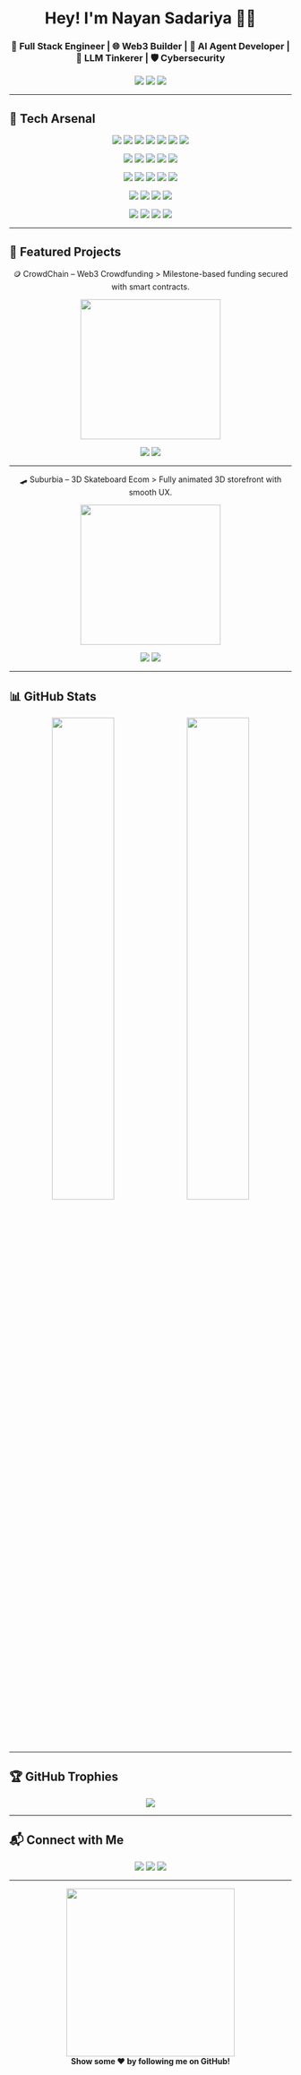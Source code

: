 <h1 align="center">Hey! I'm Nayan Sadariya 👨‍💻</h1>
<h3 align="center">🚀 Full Stack Engineer | 🌐 Web3 Builder | 🤖 AI Agent Developer | 🧠 LLM Tinkerer | 🛡️ Cybersecurity</h3>

<p align="center">
</p>

<p align="center">
  <a href="https://nayan-sadariya.vercel.app/"><img src="https://img.shields.io/badge/🌐 Portfolio-8E44AD?style=for-the-badge"></a>
  <a href="mailto:nayansadariya84@gmail.com"><img src="https://img.shields.io/badge/Gmail-D14836?style=for-the-badge&logo=gmail&logoColor=white"></a>
  <a href="https://www.linkedin.com/in/nayan-sadariya/"><img src="https://img.shields.io/badge/LinkedIn-0A66C2?style=for-the-badge&logo=linkedin&logoColor=white"></a>
</p>

---

## 🧰 Tech Arsenal

<p align="center">
  <img src="https://img.shields.io/badge/C-A8B9CC?style=for-the-badge&logo=c&logoColor=white">
  <img src="https://img.shields.io/badge/C++-00599C?style=for-the-badge&logo=c%2B%2B&logoColor=white">
  <img src="https://img.shields.io/badge/Python-306998?style=for-the-badge&logo=python&logoColor=white">
  <img src="https://img.shields.io/badge/Java-ED8B00?style=for-the-badge&logo=java&logoColor=white">
  <img src="https://img.shields.io/badge/C%23-68217A?style=for-the-badge&logo=csharp&logoColor=white">
  <img src="https://img.shields.io/badge/JavaScript-F7DF1E?style=for-the-badge&logo=javascript&logoColor=black">
  <img src="https://img.shields.io/badge/TypeScript-3178C6?style=for-the-badge&logo=typescript&logoColor=white">
</p>

<p align="center">
  <img src="https://img.shields.io/badge/HTML5-E34F26?style=for-the-badge&logo=html5&logoColor=white">
  <img src="https://img.shields.io/badge/CSS3-1572B6?style=for-the-badge&logo=css3&logoColor=white">
  <img src="https://img.shields.io/badge/TailwindCSS-06B6D4?style=for-the-badge&logo=tailwindcss&logoColor=white">
  <img src="https://img.shields.io/badge/React-61DAFB?style=for-the-badge&logo=react&logoColor=black">
  <img src="https://img.shields.io/badge/Next.js-000000?style=for-the-badge&logo=nextdotjs&logoColor=white">
</p>

<p align="center">
  <img src="https://img.shields.io/badge/Node.js-339933?style=for-the-badge&logo=node.js&logoColor=white">
  <img src="https://img.shields.io/badge/Express.js-404D59?style=for-the-badge">
  <img src="https://img.shields.io/badge/MongoDB-4EA94B?style=for-the-badge&logo=mongodb&logoColor=white">
  <img src="https://img.shields.io/badge/MySQL-4479A1?style=for-the-badge&logo=mysql&logoColor=white">
  <img src="https://img.shields.io/badge/PostgreSQL-336791?style=for-the-badge&logo=postgresql&logoColor=white">
</p>

<p align="center">
  <img src="https://img.shields.io/badge/Solidity-363636?style=for-the-badge&logo=solidity&logoColor=white">
  <img src="https://img.shields.io/badge/Hardhat-F2C63D?style=for-the-badge">
  <img src="https://img.shields.io/badge/Ethers.js-purple?style=for-the-badge">
  <img src="https://img.shields.io/badge/Web3.js-3C3C3D?style=for-the-badge">
</p>

<p align="center">
  <img src="https://img.shields.io/badge/Ollama-000000?style=for-the-badge&logo=openai&logoColor=white">
  <img src="https://img.shields.io/badge/LangChain-yellow?style=for-the-badge">
  <img src="https://img.shields.io/badge/LLM%20Agents-purple?style=for-the-badge">
  <img src="https://img.shields.io/badge/Prompt%20Engineering-orange?style=for-the-badge">
</p>

---
## 🚀 Featured Projects


<p align="center">
 🪙 CrowdChain – Web3 Crowdfunding  
> Milestone-based funding secured with smart contracts.
</p>

<p align="center">
  <img src="https://media2.giphy.com/media/v1.Y2lkPTc5MGI3NjExY2txZDUxeDM2ODAwdDdyaGZhOGR1aWU3d29kMmQ1dzhzc3h0bGxoZiZlcD12MV9pbnRlcm5hbF9naWZfYnlfaWQmY3Q9Zw/p8cxIHbajLNUYo0nBd/giphy.gif" width="250">
</p>

<p align="center">
  <a href="https://github.com/NayanSadariya/CrowdChain-The-future-of-Shark-Tank.git"><img src="https://img.shields.io/badge/📂%20Source%20Code-000000?style=for-the-badge&logo=github&logoColor=white"></a>
  <a href="https://www.linkedin.com/posts/nayan-sadariya_crowdfunding-blockchain-permissionless-activity-7281310372563742720-fsur"><img src="https://img.shields.io/badge/🔗%20Live%20Demo-2ECC71?style=for-the-badge"></a>
</p>

---
<p align="center">
 🛹 Suburbia – 3D Skateboard Ecom  
> Fully animated 3D storefront with smooth UX.
</p>

<p align="center">
  <img src="https://media.giphy.com/media/v1.Y2lkPWVjZjA1ZTQ3M3d2MGxhMW40cTEwemE0MTF6N294OWU2dWx5MWVrcW82ZnQ5OTQ5ciZlcD12MV9naWZzX3NlYXJjaCZjdD1n/fmMdxlVwsCmTtA4V6a/giphy.gif" width="250">
</p>

<p align="center">
  <a href="https://github.com/NayanSadariya/Skateboard-Website.git"><img src="https://img.shields.io/badge/📂%20Source%20Code-000000?style=for-the-badge&logo=github&logoColor=white"></a>
  <a href="https://suburbia-skates-nayan.netlify.app/"><img src="https://img.shields.io/badge/🔗%20Live%20Demo-2ECC71?style=for-the-badge"></a>
</p>

---

## 📊 GitHub Stats

<p align="center">
  <img src="https://github-readme-stats.vercel.app/api?username=NayanSadariya&show_icons=true&theme=radical&hide=stars" width="47%">
  <img src="https://github-readme-stats.vercel.app/api/top-langs/?username=NayanSadariya&layout=compact&theme=radical" width="47%">
</p>

---

## 🏆 GitHub Trophies

<p align="center">
  <img src="https://github-profile-trophy.vercel.app/?username=NayanSadariya&theme=darkhub&margin-w=10&no-bg=true&row=1&column=7">
</p>

---

## 📬 Connect with Me

<p align="center">
  <a href="mailto:nayansadariya84@gmail.com"><img src="https://img.shields.io/badge/Gmail-D14836?style=for-the-badge&logo=gmail&logoColor=white"></a>
  <a href="https://nayan-sadariya.vercel.app/"><img src="https://img.shields.io/badge/Portfolio-8E44AD?style=for-the-badge"></a>
  <a href="https://www.linkedin.com/in/nayan-sadariya/"><img src="https://img.shields.io/badge/LinkedIn-0A66C2?style=for-the-badge&logo=linkedin&logoColor=white"></a>
</p>

---

<p align="center">
  <img src="https://media.giphy.com/media/l0MYt5jPR6QX5pnqM/giphy.gif" width="300"><br>
  <strong>Show some ❤️ by following me on GitHub!</strong>
</p>
